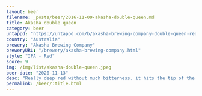 ```yaml
---
layout: beer
filename: _posts/beer/2016-11-09-akasha-double-queen.md
title: Akasha double queen
category: beer
untappd: "https://untappd.com/b/akasha-brewing-company-double-queen-red-ipa/3995638"
country: "Australia"
brewery: "Akasha Brewing Company"
breweryURL: "/brewery/akasha-brewing-company.html"
style: "IPA - Red"
score: 9
img: /img/list/akasha-double-queen.jpeg
beer-date: "2020-11-13"
desc: "Really deep red without much bitterness. it hits the tip of the tongue full of malt but then just melts away and leaves me wanting more"
permalink: /beer/:title.html
---
```

